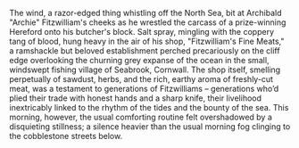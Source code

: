 The wind, a razor-edged thing whistling off the North Sea, bit at Archibald "Archie" Fitzwilliam's cheeks as he wrestled the carcass of a prize-winning Hereford onto his butcher's block.  Salt spray, mingling with the coppery tang of blood, hung heavy in the air of his shop, "Fitzwilliam's Fine Meats," a ramshackle but beloved establishment perched precariously on the cliff edge overlooking the churning grey expanse of the ocean in the small, windswept fishing village of Seabrook, Cornwall.  The shop itself, smelling perpetually of sawdust, herbs, and the rich, earthy aroma of freshly-cut meat, was a testament to generations of Fitzwilliams – generations who’d plied their trade with honest hands and a sharp knife, their livelihood inextricably linked to the rhythm of the tides and the bounty of the sea.  This morning, however, the usual comforting routine felt overshadowed by a disquieting stillness; a silence heavier than the usual morning fog clinging to the cobblestone streets below.
